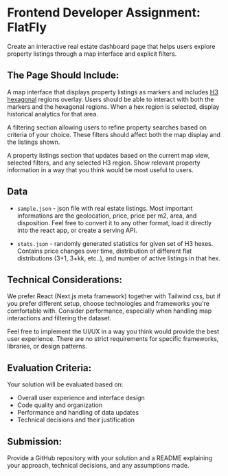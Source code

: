 # Frontend Developer Assignment: FlatFly

Create an interactive real estate dashboard page that helps users explore property listings through a map interface and explicit filters.

## The Page Should Include:

A map interface that displays property listings as markers and includes [H3 hexagonal](https://h3geo.org/#hex=881e3541c5fffff) regions overlay. Users should be able to interact with both the markers and the hexagonal regions. When a hex region is selected, display historical analytics for that area.

A filtering section allowing users to refine property searches based on criteria of your choice. These filters should affect both the map display and the listings shown.

A property listings section that updates based on the current map view, selected filters, and any selected H3 region. Show relevant property information in a way that you think would be most useful to users.

## Data

- `sample.json` - json file with real estate listings. Most important informations are the geolocation, price, price per m2, area, and disposition. Feel free to convert it to any other format, load it directly into the react app, or create a serving API.

- `stats.json` - randomly generated statistics for given set of H3 hexes. Contains price changes over time, distribution of different flat distributions (3+1, 3+kk, etc..), and number of active listings in that hex. 

## Technical Considerations:

We prefer React (Next.js meta framework) together with Tailwind css, but if you prefer different setup, choose technologies and frameworks you're comfortable with. Consider performance, especially when handling map interactions and filtering the dataset.

Feel free to implement the UI/UX in a way you think would provide the best user experience. There are no strict requirements for specific frameworks, libraries, or design patterns.

## Evaluation Criteria:

Your solution will be evaluated based on:
- Overall user experience and interface design
- Code quality and organization
- Performance and handling of data updates
- Technical decisions and their justification

## Submission:

Provide a GitHub repository with your solution and a README explaining your approach, technical decisions, and any assumptions made.
